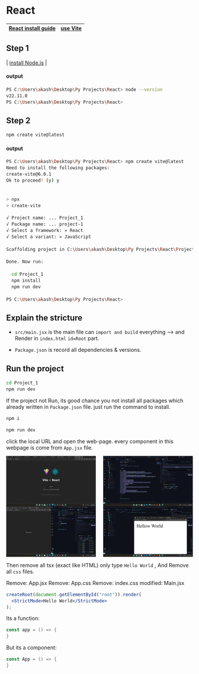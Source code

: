 # React

| [React install guide](https://react.dev/learn/start-a-new-react-project) | [use Vite](https://vite.dev/) |
| ------------------------------------------------------------------------ | ----------------------------- |

## Step 1

| [install Node.js](https://nodejs.org/en/download/prebuilt-installer) |

#### output

```bash
PS C:\Users\akash\Desktop\Py Projects\React> node --version
v22.11.0
PS C:\Users\akash\Desktop\Py Projects\React>
```

## Step 2

```bash
npm create vite@latest
```

#### output

```bash
PS C:\Users\akash\Desktop\Py Projects\React> npm create vite@latest
Need to install the following packages:
create-vite@6.0.1
Ok to proceed? (y) y


> npx
> create-vite

√ Project name: ... Project_1
√ Package name: ... project-1
√ Select a framework: » React
√ Select a variant: » JavaScript

Scaffolding project in C:\Users\akash\Desktop\Py Projects\React\Project_1...

Done. Now run:

  cd Project_1
  npm install
  npm run dev

PS C:\Users\akash\Desktop\Py Projects\React>
```

## Explain the stricture

- `src/main.jsx` is the main file can `import and build` everything --> and Render in `index.html` `id=Root` part.

- `Package.json` is record all dependencies & versions.

## Run the project

```bash
cd Project_1
npm run dev
```

If the project not Run, its good chance you not install all packages which already written in `Package.json` file. just run the command to install.

```bash
npm i
```

```bash
npm run dev
```

click the local URL and open the web-page. every component in this webpage is come from `App.jsx` file.

<div style="display: flex; justify-content: space-between;">
  <img src="Project_1/public/default-web-page.png" alt="Image 1" style="width: 48%;"/>
  <img src="Project_1/public/default-web-page-code.png" alt="Image 2" style="width: 48%;"/>
</div>
<div style="display: flex; justify-content: space-between;">
  <img src="Project_1/public/default-web-page-code-edit.png" alt="Image 1" style="width: 48%;"/>
  <img src="Project_1/public/default-web-page-remove-allCss.png" alt="Image 2" style="width: 48%;"/>
</div>

Then remove all tsx (exact like HTML) only type `Hello World` , And Remove all `css` files.

Remove: App.jsx
Remove: App.css
Remove: index.css
modified: Main.jsx

```jsx
createRoot(document.getElementById("root")).render(
  <StrictMode>Hello World</StrictMode>
);
```
Its a function:
```go
const app = () => {
}
```
But its a component:
```go
const App = () => {
}
```